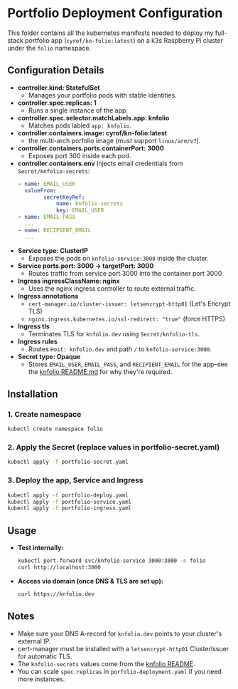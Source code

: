 # Portfolio Deployment Configuration
This folder contains all the kubernetes manifests needed to deploy my full-stack portfolio app (`cyrof/kn-folio:latest`) on a k3s Raspberry Pi cluster under the `folio` namespace.

## Configuration Details 
- **controller.kind: StatefulSet**
    - Manages your portfolio pods with stable identities.
- **controller.spec.replicas: 1**
    - Runs a single instance of the app.
- **controller.spec.selector.matchLabels.app: knfolio**
    - Matches pods labled `app: knfolio`.
- **controller.containers.image: cyrof/kn-folio:latest**
    - the multi-arch porfolio image (must support `linux/arm/v7`).
- **controller.containers.ports.containerPort: 3000**
    - Exposes port 300 inside each pod.
- **controller.containers.env**
    Injects email credentials from `Secret/knfolio-secrets`:
    ```yaml
    - name: EMAIL_USER
      valueFrom:
            secretKeyRef:
                name: knfolio-secrets
                key: EMAIL_USER
    - name: EMAIL_PASS
      ...
    - name: RECIPIENT_EMAIL
      ...
    ```
- **Service type: ClusterIP**
    - Exposes the pods on `knfolio-service:3000` inside the cluster.
- **Service ports.port: 3000 -> targetPort: 3000**
    - Routes traffic from service port 3000 into the container port 3000.
- **Ingress ingressClassName: nginx**
    - Uses the nginx ingress controller to route external traffic.
- **Ingress annotations**
    - `cert-manager.io/cluster-issuer: letsencrypt-http01` (Let's Encrypt TLS)
    - `nginx.ingress.kubernetes.io/ssl-redirect: "true"` (force HTTPS)
- **Ingress tls**
    - Terminates TLS for `knfolio.dev` using `Secret/knfolio-tls`.
- **Ingress rules**
    - Routes `Host: knfolio.dev` and path `/` to `knfolio-service:3000`.
- **Secret type: Opaque**
    - Stores `EMAIL_USER`, `EMAIL_PASS`, and `RECIPIENT_EMAIL` for the app&ndash;see the [knfolio README.md](./knfolio/README.md) for why they're required.

## Installation
### 1. Create namespace
```bash
kubectl create namespace folio
```

### 2. Apply the Secret (replace values in portfolio-secret.yaml)
```bash
kubectl apply -f portfolio-secret.yaml
```

### 3. Deploy the app, Service and Ingress
```bash
kubectl apply -f portfolio-deploy.yaml
kubectl apply -f portfolio-service.yaml
kubectl apply -f portfolio-ingress.yaml
```

## Usage
- **Test internally:**
    ```bash
    kubectl port-forward svc/knfolio-service 3000:3000 -n folio
    curl http://localhost:3000
    ```
- **Access via domain (once DNS & TLS are set up):**
    ```bash
    curl https://knfolio.dev
    ```

## Notes
- Make sure your DNS A-record for `knfolio.dev` points to your cluster's external IP.
- cert-manager must be installed with a `letsencrypt-http01` ClusterIssuer for automatic TLS.
- The `knfolio-secrets` values come from the [knfolio README](./knfolio/README.md).
- You can scale `spec.replicas` in `porfolio-deployment.yaml` if you need more instances.
